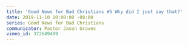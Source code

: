 ```yaml
---
title: 'Good News for Bad Christians #5 Why did I just say that?'
date: 2019-11-10 10:00:00 -08:00
series: Good News for Bad Christians
communicator: Pastor Jason Graves
vimeo_id: 372649499
---
```


